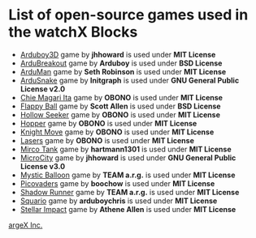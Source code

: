 # **List of open-source games used in the watchX Blocks**

* [Arduboy3D][1] game by **jhhoward** is used under **MIT License**
* [ArduBreakout][2] game by **Arduboy** is used under **BSD License**
* [ArduMan][3] game by **Seth Robinson** is used under **MIT License**
* [ArduSnake][4] game by **Initgraph** is used under **GNU General Public License v2.0**
* [Chie Magari Ita][5] game by **OBONO** is used under **MIT License**
* [Flappy Ball][4] game by **Scott Allen** is used under **BSD License**
* [Hollow Seeker][5] game by **OBONO** is used under **MIT License**
* [Hopper][5] game by **OBONO** is used under **MIT License**
* [Knight Move][5] game by **OBONO** is used under **MIT License**
* [Lasers][5] game by **OBONO** is used under **MIT License**
* [Mirco Tank][7] game by **hartmann1301** is used under **MIT License**
* [MicroCity][8] game by **jhhoward** is used under **GNU General Public License v3.0**
* [Mystic Balloon][9] game by **TEAM a.r.g.** is used under **MIT License**
* [Picovaders][10] game by **boochow** is used under **MIT License**
* [Shadow Runner][11] game by **TEAM a.r.g.** is used under **MIT License**
* [Squario][12] game by **arduboychris** is used under **MIT License**
* [Stellar Impact][12] game by  **Athene Allen** is used under **MIT License**

[argeX Inc.][1]

[1]: https://github.com/argeX-official/Game-Arduboy3D
[2]: https://github.com/argeX-official/Game-ArduBreakout
[3]: https://github.com/argeX-official/Game-ArduMan
[4]: https://github.com/argeX-official/Game-ArduSnake
[5]: https://github.com/argeX-official/Game-ArduboyWorks
[6]: https://github.com/argeX-official/Game-Flappy_Ball
[7]: https://github.com/argeX-official/Game-Mirco_Tank
[8]: https://github.com/argeX-official/Game-MicroCity
[9]: https://github.com/argeX-official/Game-Mystic_Balloon
[10]: https://github.com/argeX-official/Game-Picovaders
[11]: https://github.com/argeX-official/Game-Shadow_Runner
[12]: https://github.com/argeX-official/Game-Squario
[13]: https://github.com/argeX-official/Game-Stellar_Impact
